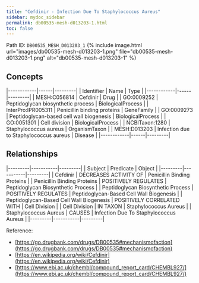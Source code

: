 ```yaml
---
title: "Cefdinir - Infection Due To Staphylococcus Aureus"
sidebar: mydoc_sidebar
permalink: db00535-mesh-d013203-1.html
toc: false 
---
```



Path ID: `DB00535_MESH_D013203_1`
{% include image.html url="images/db00535-mesh-d013203-1.png" file="db00535-mesh-d013203-1.png" alt="db00535-mesh-d013203-1" %}

## Concepts

|------------|------|---------|
| Identifier | Name | Type    |
|------------|------|---------|
| MESH:C056814 | Cefdinir | Drug |
| GO:0009252 | Peptidoglycan biosynthetic process | BiologicalProcess |
| InterPro:IPR005311 | Penicillin binding proteins | GeneFamily |
| GO:0009273 | Peptidoglycan-based cell wall biogenesis | BiologicalProcess |
| GO:0051301 | Cell division | BiologicalProcess |
| NCBITaxon:1280 | Staphylococcus aureus | OrganismTaxon |
| MESH:D013203 | Infection due to Staphylococcus aureus | Disease |
|------------|------|---------|

## Relationships

|---------|-----------|---------|
| Subject | Predicate | Object  |
|---------|-----------|---------|
| Cefdinir | DECREASES ACTIVITY OF | Penicillin Binding Proteins |
| Penicillin Binding Proteins | POSITIVELY REGULATES | Peptidoglycan Biosynthetic Process |
| Peptidoglycan Biosynthetic Process | POSITIVELY REGULATES | Peptidoglycan-Based Cell Wall Biogenesis |
| Peptidoglycan-Based Cell Wall Biogenesis | POSITIVELY CORRELATED WITH | Cell Division |
| Cell Division | IN TAXON | Staphylococcus Aureus |
| Staphylococcus Aureus | CAUSES | Infection Due To Staphylococcus Aureus |
|---------|-----------|---------|

Reference: 
  - [https://go.drugbank.com/drugs/DB00535#mechanismofaction](https://go.drugbank.com/drugs/DB00535#mechanismofaction)
  - [https://en.wikipedia.org/wiki/Cefdinir](https://en.wikipedia.org/wiki/Cefdinir)
  - [https://www.ebi.ac.uk/chembl/compound_report_card/CHEMBL927/](https://www.ebi.ac.uk/chembl/compound_report_card/CHEMBL927/)
